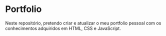 # Portfolio
 Neste repositório, pretendo criar e atualizar o meu portfolio pessoal com os conhecimentos adquiridos em HTML, CSS e JavaScript.
